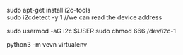sudo apt-get install i2c-tools  
sudo i2cdetect -y 1   //we can read the device address

sudo usermod -aG i2c $USER
sudo chmod 666 /dev/i2c-1

python3 -m vevn virtualenv   



